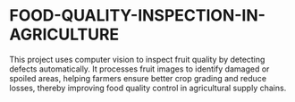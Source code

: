 # FOOD-QUALITY-INSPECTION-IN-AGRICULTURE
This project uses computer vision to inspect fruit quality by detecting defects automatically. It processes fruit images to identify damaged or spoiled areas, helping farmers ensure better crop grading and reduce losses, thereby improving food quality control in agricultural supply chains.

